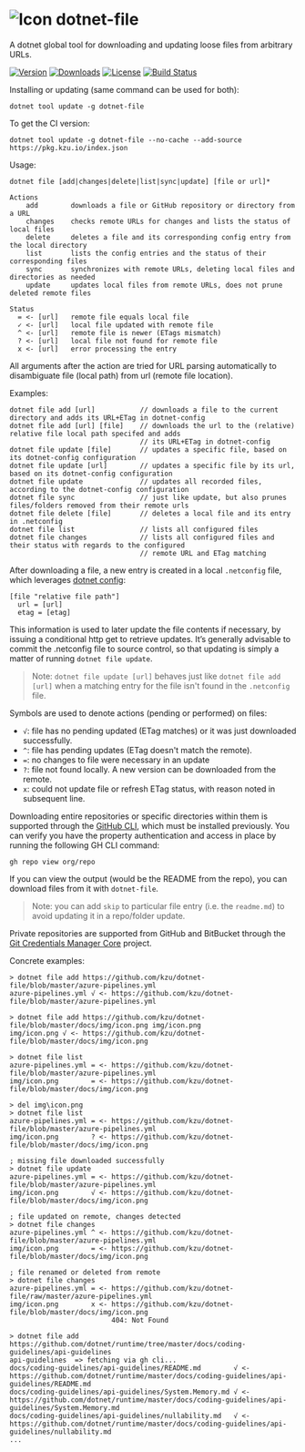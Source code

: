 ![Icon](https://raw.github.com/kzu/dotnet-file/master/docs/img/icon-32.png) dotnet-file
============

A dotnet global tool for downloading and updating loose files from arbitrary URLs.

[![Version](https://img.shields.io/nuget/v/dotnet-file.svg?color=royalblue)](https://www.nuget.org/packages/dotnet-file)
[![Downloads](https://img.shields.io/nuget/dt/dotnet-file.svg?color=darkmagenta)](https://www.nuget.org/packages/dotnet-file)
[![License](https://img.shields.io/github/license/kzu/dotnet-file.svg?color=blue)](https://github.com/kzu/dotnet-file/blob/master/LICENSE)
[![Build Status](https://dev.azure.com/kzu/oss/_apis/build/status/dotnet-file?branchName=master)](https://build.azdo.io/kzu/oss/1796)

Installing or updating (same command can be used for both):

```
dotnet tool update -g dotnet-file
```

To get the CI version:

```
dotnet tool update -g dotnet-file --no-cache --add-source https://pkg.kzu.io/index.json
```

Usage:

    dotnet file [add|changes|delete|list|sync|update] [file or url]*

    Actions
        add        downloads a file or GitHub repository or directory from a URL
        changes    checks remote URLs for changes and lists the status of local files
        delete     deletes a file and its corresponding config entry from the local directory
        list       lists the config entries and the status of their corresponding files
        sync       synchronizes with remote URLs, deleting local files and directories as needed
        update     updates local files from remote URLs, does not prune deleted remote files

    Status
      = <- [url]   remote file equals local file
      ✓ <- [url]   local file updated with remote file
      ^ <- [url]   remote file is newer (ETags mismatch)
      ? <- [url]   local file not found for remote file
      x <- [url]   error processing the entry


All arguments after the action are tried for URL parsing automatically to 
disambiguate file (local path) from url (remote file location).

Examples:

    dotnet file add [url]           // downloads a file to the current directory and adds its URL+ETag in dotnet-config
    dotnet file add [url] [file]    // downloads the url to the (relative) relative file local path specifed and adds
                                    // its URL+ETag in dotnet-config
    dotnet file update [file]       // updates a specific file, based on its dotnet-config configuration
    dotnet file update [url]        // updates a specific file by its url, based on its dotnet-config configuration
    dotnet file update              // updates all recorded files, according to the dotnet-config configuration
    dotnet file sync                // just like update, but also prunes files/folders removed from their remote urls
    dotnet file delete [file]       // deletes a local file and its entry in .netconfig
    dotnet file list                // lists all configured files
    dotnet file changes             // lists all configured files and their status with regards to the configured 
                                    // remote URL and ETag matching

After downloading a file, a new entry is created in a local `.netconfig` file, which
leverages [dotnet config](https://github.com/kzu/dotnet-config):

    [file "relative file path"]
      url = [url]
      etag = [etag]

This information is used to later update the file contents if necessary, by issuing a 
conditional http get to retrieve updates. It’s generally advisable to commit the .netconfig file 
to source control, so that updating is simply a matter of running `dotnet file update`. 

> Note: `dotnet file update [url]` behaves just like `dotnet file add [url]` when a matching 
> entry for the file isn't found in the `.netconfig` file.

Symbols are used to denote actions (pending or performed) on files:

* `√`: file has no pending updated (ETag matches) or it was just downloaded successfully.
* `^`: file has pending updates (ETag doesn't match the remote).
* `=`: no changes to file were necessary in an update
* `?`: file not found locally. A new version can be downloaded from the remote.
* `x`: could not update file or refresh ETag status, with reason noted in subsequent line.

Downloading entire repositories or specific directories within them is supported through the 
[GitHub CLI](https://cli.github.com/manual/installation), which must be installed previously. 
You can verify you have the property authentication and access in place by running the following 
GH CLI command:

    gh repo view org/repo

If you can view the output (would be the README from the repo), you can download files from it
with `dotnet-file`.

> Note: you can add `skip` to particular file entry (i.e. the `readme.md`) to avoid 
> updating it in a repo/folder update. 

Private repositories are supported from GitHub and BitBucket through the 
[Git Credentials Manager Core](https://github.blog/2020-07-02-git-credential-manager-core-building-a-universal-authentication-experience/) 
project.


Concrete examples:

    > dotnet file add https://github.com/kzu/dotnet-file/blob/master/azure-pipelines.yml
    azure-pipelines.yml √ <- https://github.com/kzu/dotnet-file/blob/master/azure-pipelines.yml

    > dotnet file add https://github.com/kzu/dotnet-file/blob/master/docs/img/icon.png img/icon.png
    img/icon.png √ <- https://github.com/kzu/dotnet-file/blob/master/docs/img/icon.png

    > dotnet file list
    azure-pipelines.yml = <- https://github.com/kzu/dotnet-file/blob/master/azure-pipelines.yml
    img/icon.png        = <- https://github.com/kzu/dotnet-file/blob/master/docs/img/icon.png

    > del img\icon.png
    > dotnet file list
    azure-pipelines.yml = <- https://github.com/kzu/dotnet-file/blob/master/azure-pipelines.yml
    img/icon.png        ? <- https://github.com/kzu/dotnet-file/blob/master/docs/img/icon.png

    ; missing file downloaded successfully
    > dotnet file update
    azure-pipelines.yml = <- https://github.com/kzu/dotnet-file/blob/master/azure-pipelines.yml
    img/icon.png        √ <- https://github.com/kzu/dotnet-file/blob/master/docs/img/icon.png

    ; file updated on remote, changes detected
    > dotnet file changes
    azure-pipelines.yml ^ <- https://github.com/kzu/dotnet-file/blob/master/azure-pipelines.yml
    img/icon.png        = <- https://github.com/kzu/dotnet-file/blob/master/docs/img/icon.png

    ; file renamed or deleted from remote
    > dotnet file changes
    azure-pipelines.yml = <- https://github.com/kzu/dotnet-file/raw/master/azure-pipelines.yml
    img/icon.png        x <- https://github.com/kzu/dotnet-file/blob/master/docs/img/icon.png
                             404: Not Found

    > dotnet file add https://github.com/dotnet/runtime/tree/master/docs/coding-guidelines/api-guidelines
    api-guidelines  => fetching via gh cli...
    docs/coding-guidelines/api-guidelines/README.md        √ <- https://github.com/dotnet/runtime/master/docs/coding-guidelines/api-guidelines/README.md
    docs/coding-guidelines/api-guidelines/System.Memory.md √ <- https://github.com/dotnet/runtime/master/docs/coding-guidelines/api-guidelines/System.Memory.md
    docs/coding-guidelines/api-guidelines/nullability.md   √ <- https://github.com/dotnet/runtime/master/docs/coding-guidelines/api-guidelines/nullability.md
    ...

